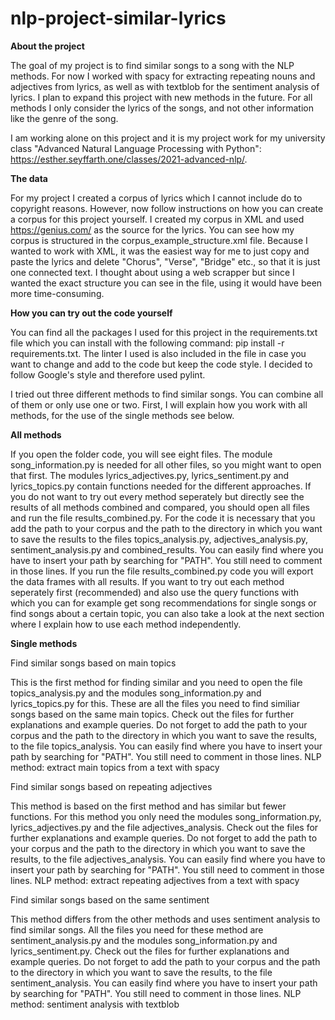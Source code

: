 # nlp-project-similar-lyrics

**About the project** <br>

The goal of my project is to find similar songs to a song with the NLP
methods. For now I worked with spacy for extracting repeating nouns and adjectives from 
lyrics, as well as with textblob for the sentiment analysis of lyrics. 
I plan to expand this project with new methods in the future.
For all methods I only consider the lyrics of the songs, and not other information like
the genre of the song.

I am working alone on this project and it is my project work for my university class
"Advanced Natural Language Processing with Python": https://esther.seyffarth.one/classes/2021-advanced-nlp/.


**The data**

For my project I created a corpus of lyrics which I cannot include do to copyright 
reasons. However, now follow instructions on how you can create a corpus for
this project yourself.
I created my corpus in XML and used https://genius.com/ as the source for the lyrics.
You can see how my corpus is structured in the corpus_example_structure.xml file.
Because I wanted to work with XML, it was the easiest way for me to just copy and paste
the lyrics and delete "Chorus", "Verse", "Bridge" etc., so that it is just one connected
text. I thought about using a web scrapper but since I wanted the exact structure you 
can see in the file, using it would have been more time-consuming.


**How you can try out the code yourself**

You can find all the packages I used for this project in the requirements.txt file which
you can install with the following command: pip install -r requirements.txt.
The linter I used is also included in the file in case you want to change and add to the code but keep the code style. I decided to follow Google's style and therefore used pylint.

I tried out three different methods to find similar songs. You can combine all of them
or only use one or two. First, I will explain how you work with all methods, for the
use of the single methods see below.

**All methods**

If you open the folder code, you will see eight files.
The module song_information.py is needed for all other files, so you might
want to open that first. The modules lyrics_adjectives.py, lyrics_sentiment.py
and lyrics_topics.py contain functions needed for the different approaches.
If you do not want to try out every method seperately but directly see the results
of all methods combined and compared, you should open all files and run the file results_combined.py. For the code it is necessary that you add the path to your corpus
and the path to the directory in which you want to save the results to the files topics_analysis.py, adjectives_analysis.py, sentiment_analysis.py and combined_results. You can easily find where you have to insert your path by searching for "PATH". You still need to comment in those lines.
If you run the file results_combined.py code you will export the data frames
with all results.
If you want to try out each method seperately first (recommended) and also use the query functions
with which you can for example get song recommendations for single songs or find songs
about a certain topic, you can also take a look at the next section where I explain how
to use each method independently.

**Single methods**

Find similar songs based on main topics 

This is the first method for finding similar and you need to open the file
topics_analysis.py and the modules song_information.py and lyrics_topics.py for this. 
These are all the files you need to
find similiar songs based on the same main topics. Check out the files for further explanations
and example queries. Do not forget to add the path to your corpus
and the path to the directory in which you want to save the results, to the file topics_analysis.
You can easily find where you have to insert your path by searching for "PATH". You still need to comment in those lines.
NLP method: extract main topics from a text with spacy 

Find similar songs based on repeating adjectives

This method is based on the first method and has similar but fewer functions. 
For this method you only need the modules song_information.py, lyrics_adjectives.py and the file adjectives_analysis. 
Check out the files for further explanations and example queries. 
Do not forget to add the path to your corpus and the path to the directory in 
which you want to save the results, to the file adjectives_analysis.
You can easily find where you have to insert your path by searching for "PATH". You still need to comment in those lines.
NLP method: extract repeating adjectives from a text with spacy 

Find similar songs based on the same sentiment 

This method differs from the other methods and uses sentiment analysis to find similar songs.
All the files you need for these method are sentiment_analysis.py and the modules
song_information.py and lyrics_sentiment.py. 
Check out the files for further explanations and example queries.
Do not forget to add the path to your corpus and the path to the directory in 
which you want to save the results, to the file sentiment_analysis.
You can easily find where you have to insert your path by searching for "PATH". You still need to comment in those lines.
NLP method: sentiment analysis with textblob

